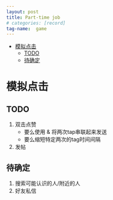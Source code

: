 ```yaml
---
layout: post
title: Part-time job
# categories: [record]
tag-name:  game
---
```

- [模拟点击](#模拟点击)
  - [TODO](#todo)
  - [待确定](#待确定)

# 模拟点击

## TODO
1. 双击点赞
   - 要么使用 & 将两次tap串联起来发送
   - 要么缩短特定两次的tag时间间隔
2. 发帖

## 待确定
1. 搜索可能认识的人/附近的人
1. 好友私信
